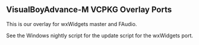 ## VisualBoyAdvance-M VCPKG Overlay Ports

This is our overlay for wxWidgets master and FAudio.

See the Windows nightly script for the update script for the wxWidgets port.
